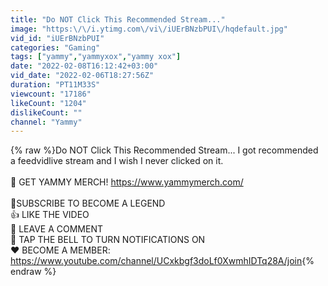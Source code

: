 ```yaml
---
title: "Do NOT Click This Recommended Stream..."
image: "https:\/\/i.ytimg.com\/vi\/iUErBNzbPUI\/hqdefault.jpg"
vid_id: "iUErBNzbPUI"
categories: "Gaming"
tags: ["yammy","yammyxox","yammy xox"]
date: "2022-02-08T16:12:42+03:00"
vid_date: "2022-02-06T18:27:56Z"
duration: "PT11M33S"
viewcount: "17186"
likeCount: "1204"
dislikeCount: ""
channel: "Yammy"
---
```

{% raw %}Do NOT Click This Recommended Stream... I got recommended a feedvidlive stream and  I wish I never clicked on it.<br /><br />👕 GET YAMMY MERCH! <a rel="nofollow" target="blank" href="https://www.yammymerch.com/">https://www.yammymerch.com/</a><br /><br />🔴SUBSCRIBE TO BECOME A LEGEND<br />👍 LIKE THE VIDEO<br />💬 LEAVE A COMMENT <br />🔔 TAP THE BELL TO TURN NOTIFICATIONS ON<br />❤️ BECOME A MEMBER: <a rel="nofollow" target="blank" href="https://www.youtube.com/channel/UCxkbgf3doLf0XwmhIDTq28A/join">https://www.youtube.com/channel/UCxkbgf3doLf0XwmhIDTq28A/join</a>{% endraw %}
